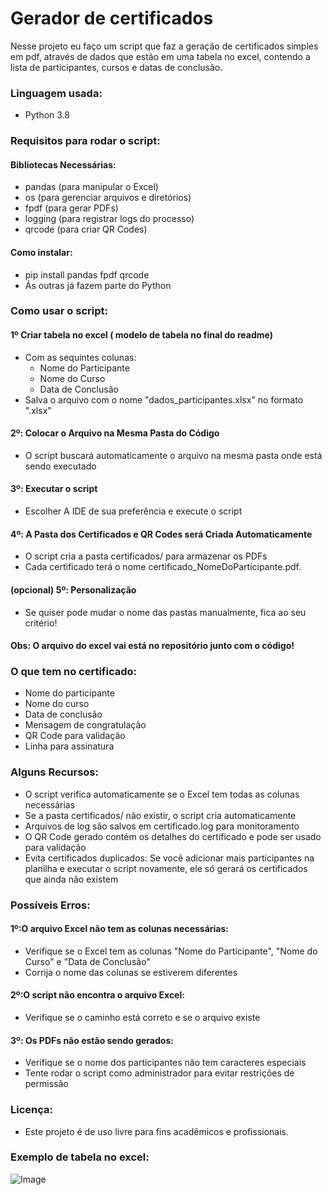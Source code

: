 # Gerador de certificados
 Nesse projeto eu faço um script que faz a geração de certificados simples em pdf, através de dados que estão em uma tabela no excel, contendo a lista de participantes, cursos e datas de conclusão.
 ### Linguagem usada:
 + Python 3.8
### Requisitos para rodar o script:
#### Bibliotecas Necessárias:
+ pandas (para manipular o Excel)
+ os (para gerenciar arquivos e diretórios)
+ fpdf (para gerar PDFs)
+ logging (para registrar logs do processo)
+ qrcode (para criar QR Codes)
#### Como instalar:
+ pip install pandas fpdf qrcode
+ Ás outras já fazem parte do Python
### Como usar o script:
#### 1º Criar tabela no excel ( modelo de tabela no final do readme)
+ Com as sequintes colunas:
   + Nome do Participante
   + Nome do Curso
   + Data de Conclusão
+ Salva o arquivo com o nome "dados_participantes.xlsx" no formato ".xlsx"
#### 2º: Colocar o Arquivo na Mesma Pasta do Código
+ O script buscará automaticamente o arquivo na mesma pasta onde está sendo executado
 #### 3º: Executar o script
+ Escolher A IDE de sua preferência e execute o script
#### 4º: A Pasta dos Certificados e QR Codes será Criada Automaticamente
+ O script cria a pasta certificados/ para armazenar os PDFs
+ Cada certificado terá o nome certificado_NomeDoParticipante.pdf.
#### (opcional) 5º: Personalização
+ Se quiser pode mudar o nome das pastas manualmente, fica ao seu critério!
#### Obs: O arquivo do excel vai está no repositório junto com o código!
### O que tem no certificado:
+ Nome do participante
+  Nome do curso
+  Data de conclusão
+  Mensagem de congratulação
+  QR Code para validação
+  Linha para assinatura
### Alguns Recursos:
+ O script verifica automaticamente se o Excel tem todas as colunas necessárias
+ Se a pasta certificados/ não existir, o script cria automaticamente
+ Arquivos de log são salvos em certificado.log para monitoramento
+ O QR Code gerado contém os detalhes do certificado e pode ser usado para validação
+ Evita certificados duplicados: Se você adicionar mais participantes na planilha e executar o script novamente, ele só gerará os certificados que ainda não existem
### Possíveis Erros:
#### 1º:O arquivo Excel não tem as colunas necessárias:
+ Verifique se o Excel tem as colunas "Nome do Participante", "Nome do Curso" e "Data de Conclusão"
+ Corrija o nome das colunas se estiverem diferentes
#### 2º:O script não encontra o arquivo Excel:
+ Verifique se o caminho está correto e se o arquivo existe
#### 3º: Os PDFs não estão sendo gerados:
+ Verifique se o nome dos participantes não tem caracteres especiais
+ Tente rodar o script como administrador para evitar restrições de permissão
### Licença:
+ Este projeto é de uso livre para fins acadêmicos e profissionais.
### Exemplo de tabela no excel:
![Image](https://github.com/user-attachments/assets/c30d6f4c-6f1a-4d32-8f61-20671df9e27f)



 
 
 
